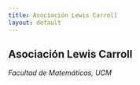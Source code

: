 ```yaml
---
title: Asociación Lewis Carroll
layout: default
---
```


## Asociación Lewis Carroll
*Facultad de Matemáticas, UCM*
